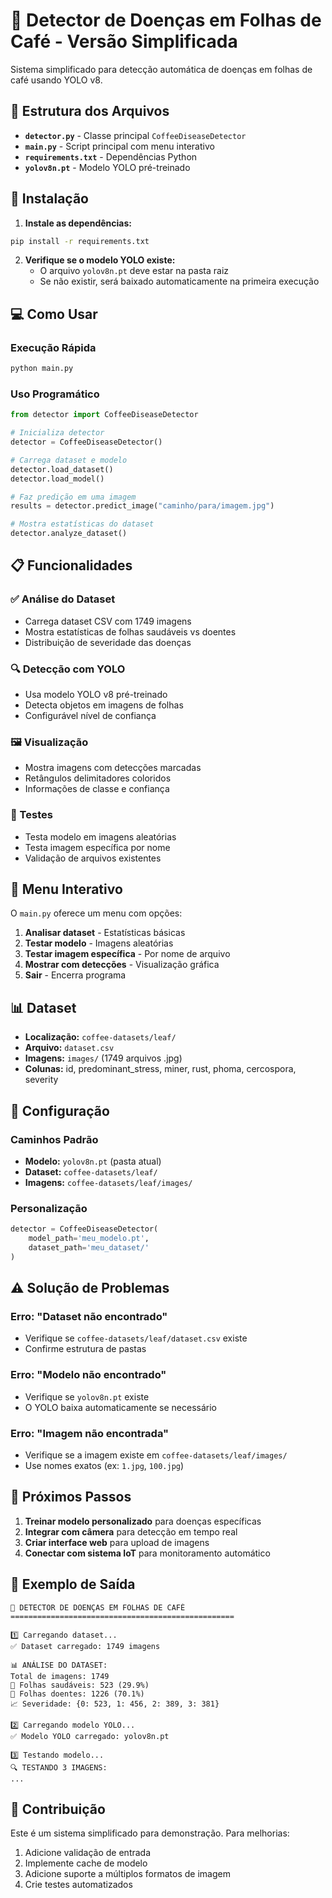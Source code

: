 # 🍃 Detector de Doenças em Folhas de Café - Versão Simplificada

Sistema simplificado para detecção automática de doenças em folhas de café usando YOLO v8.

## 📁 Estrutura dos Arquivos

- **`detector.py`** - Classe principal `CoffeeDiseaseDetector`
- **`main.py`** - Script principal com menu interativo
- **`requirements.txt`** - Dependências Python
- **`yolov8n.pt`** - Modelo YOLO pré-treinado

## 🚀 Instalação

1. **Instale as dependências:**
```bash
pip install -r requirements.txt
```

2. **Verifique se o modelo YOLO existe:**
   - O arquivo `yolov8n.pt` deve estar na pasta raiz
   - Se não existir, será baixado automaticamente na primeira execução

## 💻 Como Usar

### Execução Rápida
```bash
python main.py
```

### Uso Programático
```python
from detector import CoffeeDiseaseDetector

# Inicializa detector
detector = CoffeeDiseaseDetector()

# Carrega dataset e modelo
detector.load_dataset()
detector.load_model()

# Faz predição em uma imagem
results = detector.predict_image("caminho/para/imagem.jpg")

# Mostra estatísticas do dataset
detector.analyze_dataset()
```

## 📋 Funcionalidades

### ✅ Análise do Dataset
- Carrega dataset CSV com 1749 imagens
- Mostra estatísticas de folhas saudáveis vs doentes
- Distribuição de severidade das doenças

### 🔍 Detecção com YOLO
- Usa modelo YOLO v8 pré-treinado
- Detecta objetos em imagens de folhas
- Configurável nível de confiança

### 🖼️ Visualização
- Mostra imagens com detecções marcadas
- Retângulos delimitadores coloridos
- Informações de classe e confiança

### 🧪 Testes
- Testa modelo em imagens aleatórias
- Testa imagem específica por nome
- Validação de arquivos existentes

## 🎯 Menu Interativo

O `main.py` oferece um menu com opções:

1. **Analisar dataset** - Estatísticas básicas
2. **Testar modelo** - Imagens aleatórias
3. **Testar imagem específica** - Por nome de arquivo
4. **Mostrar com detecções** - Visualização gráfica
5. **Sair** - Encerra programa

## 📊 Dataset

- **Localização:** `coffee-datasets/leaf/`
- **Arquivo:** `dataset.csv`
- **Imagens:** `images/` (1749 arquivos .jpg)
- **Colunas:** id, predominant_stress, miner, rust, phoma, cercospora, severity

## 🔧 Configuração

### Caminhos Padrão
- **Modelo:** `yolov8n.pt` (pasta atual)
- **Dataset:** `coffee-datasets/leaf/`
- **Imagens:** `coffee-datasets/leaf/images/`

### Personalização
```python
detector = CoffeeDiseaseDetector(
    model_path='meu_modelo.pt',
    dataset_path='meu_dataset/'
)
```

## ⚠️ Solução de Problemas

### Erro: "Dataset não encontrado"
- Verifique se `coffee-datasets/leaf/dataset.csv` existe
- Confirme estrutura de pastas

### Erro: "Modelo não encontrado"
- Verifique se `yolov8n.pt` existe
- O YOLO baixa automaticamente se necessário

### Erro: "Imagem não encontrada"
- Verifique se a imagem existe em `coffee-datasets/leaf/images/`
- Use nomes exatos (ex: `1.jpg`, `100.jpg`)

## 🚀 Próximos Passos

1. **Treinar modelo personalizado** para doenças específicas
2. **Integrar com câmera** para detecção em tempo real
3. **Criar interface web** para upload de imagens
4. **Conectar com sistema IoT** para monitoramento automático

## 📝 Exemplo de Saída

```
🍃 DETECTOR DE DOENÇAS EM FOLHAS DE CAFÉ
==================================================

1️⃣ Carregando dataset...
✅ Dataset carregado: 1749 imagens

📊 ANÁLISE DO DATASET:
Total de imagens: 1749
🌿 Folhas saudáveis: 523 (29.9%)
🦠 Folhas doentes: 1226 (70.1%)
📈 Severidade: {0: 523, 1: 456, 2: 389, 3: 381}

2️⃣ Carregando modelo YOLO...
✅ Modelo YOLO carregado: yolov8n.pt

3️⃣ Testando modelo...
🔍 TESTANDO 3 IMAGENS:
...
```

## 🤝 Contribuição

Este é um sistema simplificado para demonstração. Para melhorias:

1. Adicione validação de entrada
2. Implemente cache de modelo
3. Adicione suporte a múltiplos formatos de imagem
4. Crie testes automatizados
